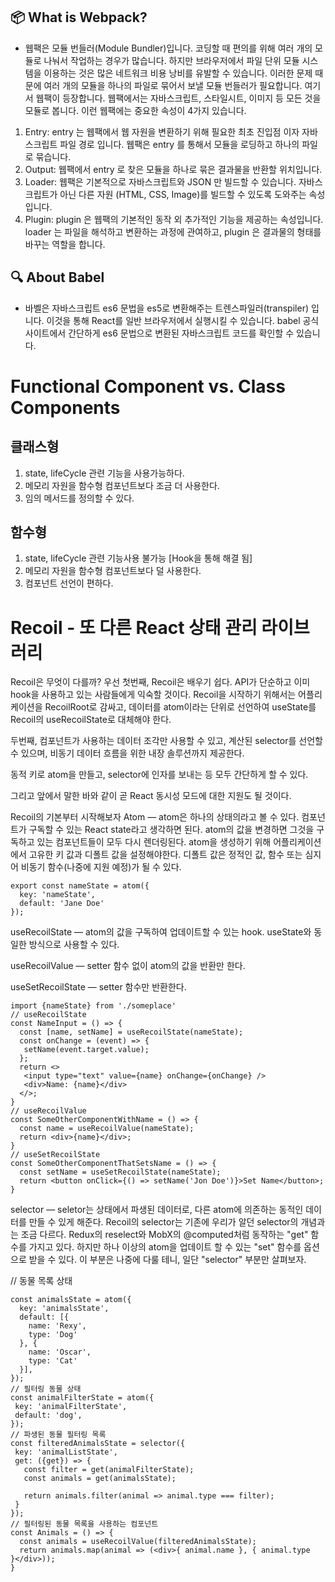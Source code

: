 ## 📦 What is Webpack?
* 웹팩은 모듈 번들러(Module Bundler)입니다. 코딩할 때 편의를 위해 여러 개의 모듈로 나눠서 작업하는 경우가 많습니다. 하지만 브라우저에서 파일 단위 모듈 시스템을 이용하는 것은 많은 네트워크 비용 낭비를 유발할 수 있습니다. 이러한 문제 때문에 여러 개의 모듈을 하나의 파일로 묶어서 보낼 모듈 번들러가 필요합니다. 여기서 웹팩이 등장합니다. 웹팩에서는 자바스크립트, 스타일시트, 이미지 등 모든 것을 모듈로 봅니다. 이런 웹팩에는 중요한 속성이 4가지 있습니다.

1. Entry:
    entry 는 웹팩에서 웹 자원을 변환하기 위해 필요한 최초 진입점 이자 자바스크립트 파일 경로 입니다. 웹팩은 entry 를 통해서 모듈을 로딩하고 하나의 파일로 묶습니다.
2. Output:
    웹팩에서 entry 로 찾은 모듈을 하나로 묶은 결과물을 반환할 위치입니다.
3. Loader:
    웹팩은 기본적으로 자바스크립트와 JSON 만 빌드할 수 있습니다. 자바스크립트가 아닌 다른 자원 (HTML, CSS, Image)를 빌드할 수 있도록 도와주는 속성입니다.
4. Plugin:
    plugin 은 웹팩의 기본적인 동작 외 추가적인 기능을 제공하는 속성입니다. loader 는 파일을 해석하고 변환하는 과정에 관여하고, plugin 은 결과물의 형태를 바꾸는 역할을 합니다.

## 🔍 About Babel
* 바벨은 자바스크립트 es6 문법을 es5로 변환해주는 트렌스파일러(transpiler) 입니다. 이것을 통해 React를 일반 브라우저에서 실행시킬 수 있습니다. babel 공식 사이트에서 간단하게 es6 문법으로 변환된 자바스크립트 코드를 확인할 수 있습니다.

# Functional Component vs. Class Components

## 클래스형
1. state, lifeCycle 관련 기능을 사용가능하다.
2. 메모리 자원을 함수형 컴포넌트보다 조금 더 사용한다.
3. 임의 메서드를 정의할 수 있다.

## 함수형
1. state, lifeCycle 관련 기능사용 불가능 [Hook을 통해 해결 됨]
2. 메모리 자원을 함수형 컴포넌트보다 덜 사용한다.
3. 컴포넌트 선언이 편하다.


# Recoil - 또 다른 React 상태 관리 라이브러리
Recoil은 무엇이 다를까?
우선 첫번째, Recoil은 배우기 쉽다. API가 단순하고 이미 hook을 사용하고 있는 사람들에게 익숙할 것이다. Recoil을 시작하기 위해서는 어플리케이션을 RecoilRoot로 감싸고, 데이터를 atom이라는 단위로 선언하여 useState를 Recoil의 useRecoilState로 대체해야 한다.

두번째, 컴포넌트가 사용하는 데이터 조각만 사용할 수 있고, 계산된 selector를 선언할 수 있으며, 비동기 데이터 흐름을 위한 내장 솔루션까지 제공한다.

동적 키로 atom을 만들고, selector에 인자를 보내는 등 모두 간단하게 할 수 있다.

그리고 앞에서 말한 바와 같이 곧 React 동시성 모드에 대한 지원도 될 것이다.

Recoil의 기본부터 시작해보자
Atom — atom은 하나의 상태의라고 볼 수 있다. 컴포넌트가 구독할 수 있는 React state라고 생각하면 된다. atom의 값을 변경하면 그것을 구독하고 있는 컴포넌트들이 모두 다시 렌더링된다. atom을 생성하기 위해 어플리케이션에서 고유한 키 값과 디폴트 값을 설정해야한다. 디폴트 값은 정적인 값, 함수 또는 심지어 비동기 함수(나중에 지원 예정)가 될 수 있다.
```
export const nameState = atom({
  key: 'nameState',
  default: 'Jane Doe'
});
```
useRecoilState — atom의 값을 구독하여 업데이트할 수 있는 hook. useState와 동일한 방식으로 사용할 수 있다.

useRecoilValue — setter 함수 없이 atom의 값을 반환만 한다.

useSetRecoilState — setter 함수만 반환한다.
```
import {nameState} from './someplace'
// useRecoilState
const NameInput = () => {
  const [name, setName] = useRecoilState(nameState);
  const onChange = (event) => {
   setName(event.target.value);
  };
  return <>
   <input type="text" value={name} onChange={onChange} />
   <div>Name: {name}</div>
  </>;
}
// useRecoilValue
const SomeOtherComponentWithName = () => {
  const name = useRecoilValue(nameState);
  return <div>{name}</div>;
}
// useSetRecoilState  
const SomeOtherComponentThatSetsName = () => {
  const setName = useSetRecoilState(nameState);
  return <button onClick={() => setName('Jon Doe')}>Set Name</button>;
}
```
selector — seletor는 상태에서 파생된 데이터로, 다른 atom에 의존하는 동적인 데이터를 만들 수 있게 해준다. Recoil의 selector는 기존에 우리가 알던 selector의 개념과는 조금 다르다. Redux의 reselect와 MobX의 @computed처럼 동작하는 "get" 함수를 가지고 있다. 하지만 하나 이상의 atom을 업데이트 할 수 있는 "set" 함수를 옵션으로 받을 수 있다. 이 부분은 나중에 다룰 테니, 일단 "selector" 부분만 살펴보자.

// 동물 목록 상태
```
const animalsState = atom({
  key: 'animalsState',
  default: [{
    name: 'Rexy',
    type: 'Dog'
  }, {
    name: 'Oscar',
    type: 'Cat'
  }],
});
// 필터링 동물 상태
const animalFilterState = atom({
 key: 'animalFilterState',
 default: 'dog',
});
// 파생된 동물 필터링 목록
const filteredAnimalsState = selector({
 key: 'animalListState',
 get: ({get}) => {
   const filter = get(animalFilterState);
   const animals = get(animalsState);
   
   return animals.filter(animal => animal.type === filter);
 }
});
// 필터링된 동물 목록을 사용하는 컴포넌트
const Animals = () => {
  const animals = useRecoilValue(filteredAnimalsState);
  return animals.map(animal => (<div>{ animal.name }, { animal.type    }</div>));
}
```
